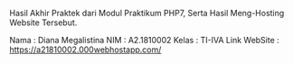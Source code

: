 Hasil Akhir Praktek dari Modul Praktikum PHP7, Serta Hasil Meng-Hosting Website Tersebut.

Nama : Diana Megalistina
NIM : A2.1810002
Kelas : TI-IVA
Link WebSite : https://a21810002.000webhostapp.com/